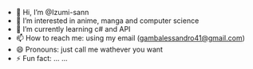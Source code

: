 - 👋 Hi, I’m @Izumi-sann
- 👀 I’m interested in anime, manga and computer science
- 🌱 I’m currently learning c# and API
- 📫 How to reach me: using my email (gambalessandro41@gmail.com)
- 😄 Pronouns: just call me wathever you want
- ⚡ Fun fact: ... ...

<!---
Izumi-sann/Izumi-sann is a ✨ special ✨ repository because its `README.md` (this file) appears on your GitHub profile.
You can click the Preview link to take a look at your changes.
--->
